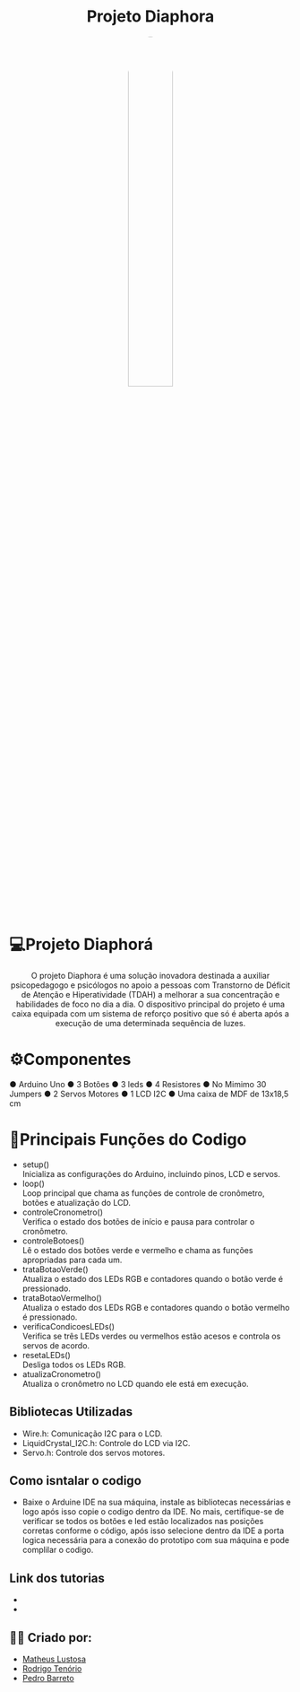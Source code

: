 <h1 align="center">Projeto Diaphora</h1>
<div align="center" >
<img src="https://github.com/claranevess/diaphora/assets/166565110/16511514-8892-4b20-9ebf-0ea0a4088369 alt="Imagem Arredondada" style="width: 40%;  border-radius: 50%;">
</div>

# 💻Projeto Diaphorá
<p align="center">O projeto Diaphora é uma solução inovadora destinada a auxiliar psicopedagogo e psicólogos no apoio a pessoas com Transtorno de Déficit de Atenção e Hiperatividade (TDAH) a melhorar a sua concentração e habilidades de foco no dia a dia. O dispositivo principal do projeto é uma caixa equipada com um sistema de reforço positivo que só é aberta após a execução de uma determinada sequência de luzes.</p>

# ⚙️Componentes
● Arduino Uno
● 3 Botões
● 3 leds
● 4 Resistores
● No Mimimo 30 Jumpers
● 2 Servos Motores
● 1 LCD I2C
● Uma caixa de MDF de 13x18,5 cm

# 📝Principais Funções do Codigo
- setup()  
Inicializa as configurações do Arduino, incluindo pinos, LCD e servos.
- loop()  
Loop principal que chama as funções de controle de cronômetro, botões e atualização do LCD.
- controleCronometro()  
Verifica o estado dos botões de início e pausa para controlar o cronômetro.
- controleBotoes()  
Lê o estado dos botões verde e vermelho e chama as funções apropriadas para cada um.
- trataBotaoVerde()  
Atualiza o estado dos LEDs RGB e contadores quando o botão verde é pressionado.
- trataBotaoVermelho()  
Atualiza o estado dos LEDs RGB e contadores quando o botão vermelho é pressionado.
- verificaCondicoesLEDs()  
Verifica se três LEDs verdes ou vermelhos estão acesos e controla os servos de acordo.
- resetaLEDs()  
Desliga todos os LEDs RGB.
- atualizaCronometro()  
Atualiza o cronômetro no LCD quando ele está em execução.
##  Bibliotecas Utilizadas
- Wire.h: Comunicação I2C para o LCD.
- LiquidCrystal_I2C.h: Controle do LCD via I2C.
- Servo.h: Controle dos servos motores.
## Como isntalar o codigo
- Baixe o Arduine IDE na sua máquina, instale as bibliotecas necessárias e logo após isso copie o codigo dentro da IDE. No mais, certifique-se de
verificar se todos os botões e led estão localizados nas posições corretas conforme o código, após isso selecione dentro da IDE a porta logica necessária 
para a conexão do prototipo com sua máquina e pode complilar o codigo.
## Link dos tutorias
 - 
 -  
## 🙋‍♂️ Criado por:
- [Matheus Lustosa](https://github.com/MatheusLustosa)
- [Rodrigo Tenório](https://github.com/RodrigoBLT)
- [Pedro Barreto](https://github.com/pedromb2005)
